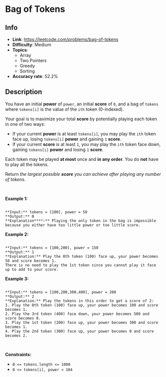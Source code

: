 # Bag of Tokens

## Info  
- **Link**: https://leetcode.com/problems/bag-of-tokens
- **Difficulty**: Medium  
- **Topics**:   
    - Array
    - Two Pointers
    - Greedy
    - Sorting
- **Accuracy rate**: 52.2%  

## Description  
    
You have an initial **power** of `power`, an initial **score** of `0`, and a bag of `tokens` where `tokens[i]` is the value of the `ith` token (0-indexed).


Your goal is to maximize your total **score** by potentially playing each token in one of two ways:


* If your current **power** is at least `tokens[i]`, you may play the `ith` token face up, losing `tokens[i]` **power** and gaining `1` **score**.
* If your current **score** is at least `1`, you may play the `ith` token face down, gaining `tokens[i]` **power** and losing `1` **score**.


Each token may be played **at most** once and **in any order**. You do **not** have to play all the tokens.


Return *the largest possible **score** you can achieve after playing any number of tokens*.


 


**Example 1:**



```

**Input:** tokens = [100], power = 50
**Output:** 0
**Explanation****:** Playing the only token in the bag is impossible because you either have too little power or too little score.

```

**Example 2:**



```

**Input:** tokens = [100,200], power = 150
**Output:** 1
**Explanation:** Play the 0th token (100) face up, your power becomes 50 and score becomes 1.
There is no need to play the 1st token since you cannot play it face up to add to your score.

```

**Example 3:**



```

**Input:** tokens = [100,200,300,400], power = 200
**Output:** 2
**Explanation:** Play the tokens in this order to get a score of 2:
1. Play the 0th token (100) face up, your power becomes 100 and score becomes 1.
2. Play the 3rd token (400) face down, your power becomes 500 and score becomes 0.
3. Play the 1st token (200) face up, your power becomes 300 and score becomes 1.
4. Play the 2nd token (300) face up, your power becomes 0 and score becomes 2.

```

 


**Constraints:**


* `0 <= tokens.length <= 1000`
* `0 <= tokens[i], power < 104`


  
    